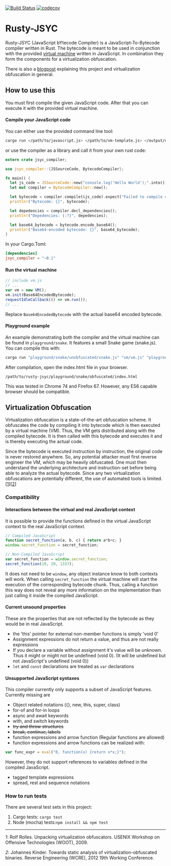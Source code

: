 [![Build Status](https://travis-ci.com/jwillbold/rusty-jsyc.svg?token=hPh87VpFt3MQPwdySdkS&branch=master)](https://travis-ci.com/jwillbold/rusty-jsyc)
[![codecov](https://codecov.io/gh/jwillbold/rusty-jsyc/branch/master/graph/badge.svg?token=puTrXEsmcx)](https://codecov.io/gh/jwillbold/rusty-jsyc)


# Rusty-JSYC

Rusty-JSYC (JavaScript bYtecode Compiler) is a JavaScript-To-Bytecode compiler written in Rust. The bytecode is meant to be used in conjunction with the provided [virtual machine](https://github.com/jwillbold/rusty-jsyc/blob/master/vm/vm.js) written in JavaScript. In combination they form the components for a virtualization obfuscation.

There is also a [blogpost](https://jwillbold.com/posts/obfuscation/2019-06-16-the-secret-guide-to-virtualization-obfuscation-in-javascript/) explaining this project and virtualization obfuscation in general.

## How to use this
You must first compile the given JavaScript code. After that you can execute it with the provided virtual machine.

#### Compile your JavaScript code

You can either use the provided command line tool:

```Bash
cargo run </path/to/javascript.js> </path/to/vm-template.js> </output/dir> -d
```

or use the compiler as a library and call it from your own rust code:

```Rust
extern crate jsyc_compiler;

use jsyc_compiler::{JSSourceCode, BytecodeCompiler};

fn main() {
  let js_code = JSSourceCode::new("console.log('Hello World');".into());
  let mut compiler = BytecodeCompiler::new();

  let bytecode = compiler.compile(&js_code).expect("Failed to compile code");
  println!("Bytecode: {}", bytecode);

  let depedencies = compiler.decl_dependencies();
  println!("Depedencies: {:?}", depedencies);

  let base64_bytecode = bytecode.encode_base64();
  println!("Base64-encoded bytecode: {}", base64_bytecode);
}
```

In your Cargo.Toml:
```Toml
[dependencies]
jsyc_compiler = "~0.1"
```

#### Run the virtual machine
```JavaScript
// include vm.js
// ...
var vm = new VM();
vm.init(Base64EncodedBytecode);
requestIdleCallback(() => vm.run());
// ...
```
Replace ``Base64EncodedBytecode`` with the actual base64 encoded bytecode.

#### Playground example

An example demonstrating both the compiler and the virtual machine can be found in ``playground/snake``. It features a small Snake game (snake.js).
You can compile this with:
```Bash
cargo run "playground/snake/unobfuscated/snake.js" "vm/vm.js" "playground/snake/obfuscated" "playground/snake/unobfuscated/index.html"
```
After compilation, open the index.html file in your browser.
```
/path/to/rusty-jsyc/playground/snake/obfuscated/index.html
```
This was tested in Chrome 74 and Firefox 67. However, any ES6 capable browser should be compatible.

## Virtualization Obfuscation
Virtualization obfuscation is a state-of-the-art obfuscation scheme. It obfuscates the code by compiling it into bytecode which is then executed by a virtual machine (VM). Thus, the VM gets distributed along with the compiled bytecode. It is then called with this bytecode and executes it and is thereby executing the actual code.

Since the bytecode is executed instruction by instruction, the original code is never restored anywhere. So, any potential attacker must first reverse engineer the VM, which may be heavily obfuscated. One must then understand the underlying architecture and instruction-set before being able to analyze the actual bytecode. Since any two virtualization obfuscations are potentially different, the use of automated tools is limited.[[1](1)][[2](2)]

### Compatibility

#### Interactions between the virtual and real JavaScript context
It is possible to provide the functions defined in the virtual JavaScript context to the real JavaScript context.
```JavaScript
// Compiled JavaScript
function secret_function(a, b, c) { return a*b+c; }
window.secret_function = secret_function;
```

```JavaScript
// Non-Compiled JavaScript
var secret_function = window.secret_function;
secret_function(10, 20, 1337);
```

It does not need to be ``window``, any object instance know to both contexts will work. When calling ``secret_function`` the virtual machine will start the execution of the corresponding bytecode chunk. Thus, calling a function this way does not reveal any more information on the implementation than just calling it inside the compiled JavaScript.

#### Current unsound properties
These are the properties that are not reflected by the bytecode as they would be in real JavaScript.
 - the 'this' pointer for external non-member functions is simply 'void 0'
 - Assignment expressions do not return a value, and thus are not really expressions
 - If you declare a variable without assignment it's value will be unknown. Thus it might or might not be undefined (void 0). (It will be undefined but not JavaScript's undefined (void 0))
 - ``let`` and ``const`` declarations are treated as ``var`` declarations

#### Unsupported JavaScript syntaxes
This compiler currently only supports a subset of JavaScript features. Currently missing are
 - Object related notations ({}, new, this, super, class)
 - for-of and for-in loops
 - async and await keywords
 - with, and switch keywords
 - ~~try and throw structures~~
 - ~~break, continue, labels~~
 - function expressions and arrow function (Regular functions are allowed)
  - function expressions and arrow functions can be realized with:
  ```JavaScript
  var func_expr = eval("0, function(x) {return x*x;}");
  ```
  However, they do not support references to variables defined in the compiled JavaScript.
 - tagged template expressions
 - spread, rest and sequence notations

### How to run tests
There are several test sets in this project:
 1. Cargo tests: ``cargo test``
 2. Node (mocha) tests:``npm install && npm test``

_____________________________________
[1]: http://static.usenix.org/event/woot09/tech/full_papers/rolles.pdf
*1*: Rolf Rolles. Unpacking virtualization obfuscators. USENIX Workshop on Offensive Technologies (WOOT), 2009.

[2]: https://dslab.epfl.ch/pubs/staticVirtObf.pdf
*2*: Johannes Kinder. Towards static analysis of virtualization-obfuscated binaries. Reverse Engineering (WCRE), 2012 19th Working Conference.
